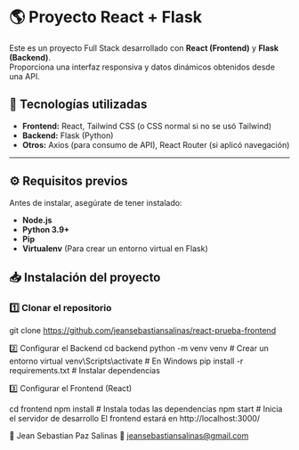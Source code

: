 # 🌎 Proyecto React + Flask

Este es un proyecto Full Stack desarrollado con **React (Frontend)** y **Flask (Backend)**.  
Proporciona una interfaz responsiva y datos dinámicos obtenidos desde una API.

## 🚀 Tecnologías utilizadas

- **Frontend:** React, Tailwind CSS (o CSS normal si no se usó Tailwind)
- **Backend:** Flask (Python)
- **Otros:** Axios (para consumo de API), React Router (si aplicó navegación)

---

## ⚙️ Requisitos previos

Antes de instalar, asegúrate de tener instalado:

- **Node.js**
- **Python 3.9+**
- **Pip**
- **Virtualenv** (Para crear un entorno virtual en Flask)



## 📥 Instalación del proyecto

### **1️⃣ Clonar el repositorio**
git clone https://github.com/jeansebastiansalinas/react-prueba-frontend



2️⃣ Configurar el Backend 
cd backend
python -m venv venv  # Crear un entorno virtual
venv\Scripts\activate  # En Windows
pip install -r requirements.txt  # Instalar dependencias




3️⃣ Configurar el Frontend (React)

cd frontend
npm install  # Instala todas las dependencias
npm start    # Inicia el servidor de desarrollo
El frontend estará en http://localhost:3000/



📌 Jean Sebastian Paz Salinas
📧 jeansebastiansalinas@gmail.com
